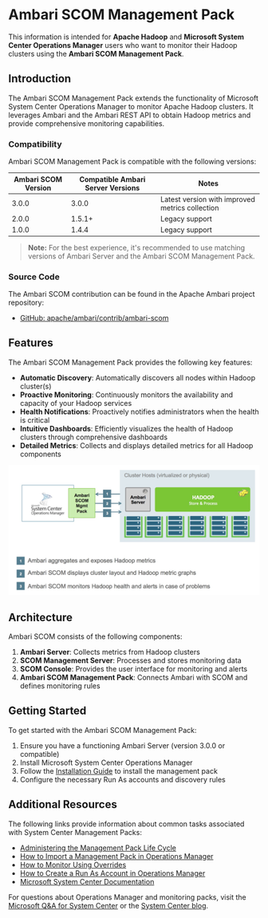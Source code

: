 # Ambari SCOM Management Pack

This information is intended for **Apache Hadoop** and **Microsoft System Center Operations Manager** users who want to monitor their Hadoop clusters using the **Ambari SCOM Management Pack**.

## Introduction

The Ambari SCOM Management Pack extends the functionality of Microsoft System Center Operations Manager to monitor Apache Hadoop clusters. It leverages Ambari and the Ambari REST API to obtain Hadoop metrics and provide comprehensive monitoring capabilities.

### Compatibility

Ambari SCOM Management Pack is compatible with the following versions:

| Ambari SCOM Version | Compatible Ambari Server Versions | Notes |
|---------------------|-----------------------------------|-------|
| 3.0.0               | 3.0.0                            | Latest version with improved metrics collection |
| 2.0.0               | 1.5.1+                           | Legacy support |
| 1.0.0               | 1.4.4                            | Legacy support |

> **Note:** For the best experience, it's recommended to use matching versions of Ambari Server and the Ambari SCOM Management Pack.

### Source Code

The Ambari SCOM contribution can be found in the Apache Ambari project repository:

- [GitHub: apache/ambari/contrib/ambari-scom](https://github.com/apache/ambari/tree/trunk/contrib/ambari-scom)

## Features

The Ambari SCOM Management Pack provides the following key features:

- **Automatic Discovery**: Automatically discovers all nodes within Hadoop cluster(s)
- **Proactive Monitoring**: Continuously monitors the availability and capacity of your Hadoop services
- **Health Notifications**: Proactively notifies administrators when the health is critical
- **Intuitive Dashboards**: Efficiently visualizes the health of Hadoop clusters through comprehensive dashboards
- **Detailed Metrics**: Collects and displays detailed metrics for all Hadoop components

![Ambari SCOM Dashboard](./imgs/ambari-scom.jpg)

## Architecture

Ambari SCOM consists of the following components:

1. **Ambari Server**: Collects metrics from Hadoop clusters
2. **SCOM Management Server**: Processes and stores monitoring data
3. **SCOM Console**: Provides the user interface for monitoring and alerts
4. **Ambari SCOM Management Pack**: Connects Ambari with SCOM and defines monitoring rules

## Getting Started

To get started with the Ambari SCOM Management Pack:

1. Ensure you have a functioning Ambari Server (version 3.0.0 or compatible)
2. Install Microsoft System Center Operations Manager
3. Follow the [Installation Guide](./installation) to install the management pack
4. Configure the necessary Run As accounts and discovery rules

## Additional Resources

The following links provide information about common tasks associated with System Center Management Packs:

- [Administering the Management Pack Life Cycle](http://go.microsoft.com/fwlink/?LinkId=211463)
- [How to Import a Management Pack in Operations Manager](http://go.microsoft.com/fwlink/?LinkID=142351)
- [How to Monitor Using Overrides](http://go.microsoft.com/fwlink/?LinkID=117777)
- [How to Create a Run As Account in Operations Manager](http://technet.microsoft.com/en-us/library/hh321655.aspx)
- [Microsoft System Center Documentation](https://docs.microsoft.com/en-us/system-center/scom/)

For questions about Operations Manager and monitoring packs, visit the [Microsoft Q&A for System Center](https://docs.microsoft.com/en-us/answers/topics/system-center-operations-manager.html) or the [System Center blog](https://techcommunity.microsoft.com/t5/system-center-blog/bg-p/SystemCenterBlog).
